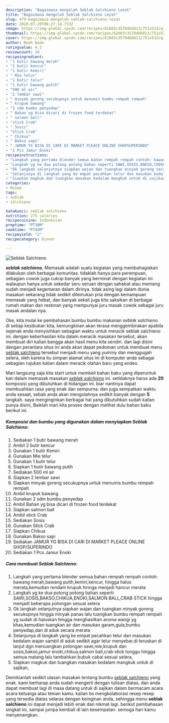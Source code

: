 ```yaml
---
description: "Bagaimana mengolah Seblak Salchieno Lezat"
title: "Bagaimana mengolah Seblak Salchieno Lezat"
slug: 479-bagaimana-mengolah-seblak-salchieno-lezat
date: 2020-07-20T06:27:14.733Z
image: https://img-global.cpcdn.com/recipes/61603c35704bb813/751x532cq70/seblak-salchieno-foto-resep-utama.jpg
thumbnail: https://img-global.cpcdn.com/recipes/61603c35704bb813/751x532cq70/seblak-salchieno-foto-resep-utama.jpg
cover: https://img-global.cpcdn.com/recipes/61603c35704bb813/751x532cq70/seblak-salchieno-foto-resep-utama.jpg
author: Noah Wade
ratingvalue: 4.3
reviewcount: 10
recipeingredient:
- "1 butir bawang merah"
- "2 butir kencur"
- "1 butir Kemiri"
- " Mie telur"
- "1 butir telur"
- "1 butir bawang putih"
- "500 ml air"
- "2 lembar sawi"
- " minyak goreng secukupnya untuk menumis bumbu rempah rempah"
- " krupuk bawang"
- "2 sdm bumbu penyedap"
- " Bahan yg bisa dicari di frozen food terdekat"
- " salmon ball"
- "stick Crab"
- " Sosis"
- "Stick Crab"
- " Chikua"
- " Bakso sapi"
- " JAMUR YG BISA DI CARI DI MARKET PLEACE ONLINE SHOPSUPERINDO"
- "1 Pcs Jamur Enoki"
recipeinstructions:
- "Langkah yang pertama blender semua bahan rempah rempah contoh: bawang merah,bawang putih,kemiri,kencur, hingga halus merata,kemudian rendam krupuk hinnga menjadi hancur merata"
- "Langkah yg ke dua potong potong bahan seperti SAWI,SOSIS,BAKSO,CHIKUA,ENOKI,SALMON BALL,CRAB STICK hingga menjadi beberapa potongan sesuai selera"
- "Ok langkah selanjutnya siapkan wajan dan tuangkan minyak goreng secukupnya hingga minyak panas lalu tuangkan bumbu rempah rempah yg sudah di haluskan hingga menghasilkan aroma wangi yg khas,kemudian tuangkan air dan masukan garam,gula,bumbu penyedap,dan di aduk secara merata"
- "Selanjunya di langkah yang ke empat pecahkan telur dan masukan kedalam wajan sambil di aduk sedikit agar telur menyebar,di teruskan di lanjut dgn menuangkan potongan sawi,mie,krupuk dan sosis,bakso,jamur enoki,chikua,salmon ball,crab stick tunggu hingga semua matang lalu tambahkan bubuk cabai sesuai selera,"
- "Siapkan magkuk dan tuangkan masakan kedalam mangkuk untuk di sajikan,"
categories:
- Resep
tags:
- seblak
- salchieno

katakunci: seblak salchieno 
nutrition: 275 calories
recipecuisine: Indonesian
preptime: "PT38M"
cooktime: "PT45M"
recipeyield: "2"
recipecategory: Dinner

---
```



![Seblak Salchieno](https://img-global.cpcdn.com/recipes/61603c35704bb813/751x532cq70/seblak-salchieno-foto-resep-utama.jpg)

<b><i>seblak salchieno</i></b>, Memasak adalah suatu kegiatan yang membahagiakan dilakukan oleh berbagai komunitas. tidaklah hanya para perempuan, sebagian cowok juga cukup banyak yang berminat dengan kegiatan ini. walaupun hanya untuk sekedar seru seruan dengan sahabat atau memang sudah menjadi kegemaran dalam dirinya. tidak asing lagi dalam dunia masakan sekarang tidak sedikit ditemukan pria dengan kemampuan memasak yang hebat, dan banyak sekali juga kita saksikan di berbagai rumah makan dan restoran yang mempunyai juru masak cowok sebagai juru masak andalan nya.



Oke, kita mulai ke pembahasan bumbu bumbu makanan <i>seblak salchieno</i>. di setiap kesibukan kita, kemungkinan akan terasa menggembirakan apabila sejenak anda menyisihkan sebagian waktu untuk meracik seblak salchieno ini. dengan keberhasilan kita dalam meracik masakan tersebut, akan membuat diri kalian bangga akan hasil menu kita sendiri. dan lagi disini dengan perantara situs ini anda akan dapat pedoman untuk membuat menu <u>seblak salchieno</u> tersebut menjadi menu yang yummy dan menggugah selera, oleh karena itu simpan alamat situs ini di komputer anda sebagai sebagian rujukan kalian dalam meracik olahan baru yang endes.


Mari langsung saja kita start untuk membeli bahan baku yang diperuntuk kan dalam memasak masakan <u><i>seblak salchieno</i></u> ini. setidaknya harus ada <b>20</b> komposisi yang dibutuhkan di hidangan ini. biar nantinya dapat membuahkan rasa yang enak dan sempurna. dan juga sempatkan waktu anda sesaat, sebab anda akan mengolahnya sedikit banyak dengan <b>5</b> langkah. saya menginginkan berbagai hal yang dibutuhkan sudah kalian punya disini, Baiklah mari kita proses dengan melihat dulu bahan baku berikut ini.

<!--inarticleads1-->

##### Komposisi dan bumbu yang digunakan dalam menyiapkan Seblak Salchieno:

1. Sediakan 1 butir bawang merah
1. Ambil 2 butir kencur
1. Gunakan 1 butir Kemiri
1. Gunakan  Mie telur
1. Gunakan 1 butir telur
1. Siapkan 1 butir bawang putih
1. Sediakan 500 ml air
1. Siapkan 2 lembar sawi
1. Siapkan  minyak goreng secukupnya untuk menumis bumbu rempah rempah
1. Ambil  krupuk bawang
1. Gunakan 2 sdm bumbu penyedap
1. Ambil  Bahan yg bisa dicari di frozen food terdekat
1. Siapkan  salmon ball
1. Ambil stick Crab
1. Sediakan  Sosis
1. Gunakan Stick Crab
1. Siapkan  Chikua
1. Gunakan  Bakso sapi
1. Sediakan  JAMUR YG BISA DI CARI DI MARKET PLEACE ONLINE SHOP/SUPERINDO
1. Sediakan 1 Pcs Jamur Enoki




<!--inarticleads2-->

##### Cara membuat Seblak Salchieno:

1. Langkah yang pertama blender semua bahan rempah rempah contoh: bawang merah,bawang putih,kemiri,kencur, hingga halus merata,kemudian rendam krupuk hinnga menjadi hancur merata
1. Langkah yg ke dua potong potong bahan seperti SAWI,SOSIS,BAKSO,CHIKUA,ENOKI,SALMON BALL,CRAB STICK hingga menjadi beberapa potongan sesuai selera
1. Ok langkah selanjutnya siapkan wajan dan tuangkan minyak goreng secukupnya hingga minyak panas lalu tuangkan bumbu rempah rempah yg sudah di haluskan hingga menghasilkan aroma wangi yg khas,kemudian tuangkan air dan masukan garam,gula,bumbu penyedap,dan di aduk secara merata
1. Selanjunya di langkah yang ke empat pecahkan telur dan masukan kedalam wajan sambil di aduk sedikit agar telur menyebar,di teruskan di lanjut dgn menuangkan potongan sawi,mie,krupuk dan sosis,bakso,jamur enoki,chikua,salmon ball,crab stick tunggu hingga semua matang lalu tambahkan bubuk cabai sesuai selera,
1. Siapkan magkuk dan tuangkan masakan kedalam mangkuk untuk di sajikan,




Demikianlah sedikit ulasan masakan tentang bumbu <u>seblak salchieno</u> yang enak. kami berharap anda sudah mengerti dengan tulisan diatas, dan anda dapat membuat lagi di masa datang untuk di sajikan dalam bermacam acara acara keluarga atau teman kamu. kalian bs mengkolaborasi resep resep yang tersedia diatas selaras dengan keinginan anda, sehingga menu <b>seblak salchieno</b> ini dapat menjadi lebih enak dan nikmat lagi. berikut pembahasan singkat ini, sampai jumpa kembali di lain kesempatan. semoga hari kamu menyenangkan.

